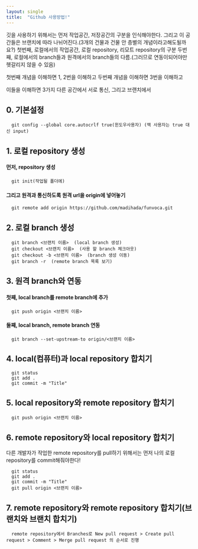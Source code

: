 ```yaml
---
layout: single
title:  "Github 사용방법!"
---
```


깃을 사용하기 위해서는 먼저 작업공간, 저장공간의 구분을 인식해야한다. 그리고 이 공간들은 브랜치에 따라 나뉘어진다.(3개의 건물과 건물 안 층별의 개념이라고해도될까요?)
첫번째, 로컬에서의 작업공간, 로컬 repository, 리모트 repository의 구분
두번째, 로컬에서의 branch들과 원격에서의 branch들의 다름.(그러므로 연동이되어야만 헷갈리지 않을 수 있음)

첫번째 개념을 이해하면 1, 2번을 이해하고
두번째 개념을 이해하면 3번을 이해하고

이들을 이해하면 3가지 다른 공간에서 서로 통신, 그리고 브랜치에서 

## 0. 기본설정
```
  git config --global core.autocrlf true(윈도우사용자) (맥 사용자는 true 대신 input)
```



## 1. 로컬 repository 생성
#### 먼저, repository 생성
```
  git init(작업될 폴더에)
```
#### 그리고 원격과 통신하도록 원격 url을 origin에 넣어놓기
```
  git remote add origin https://github.com/madihada/funvoca.git
```



## 2. 로컬 branch 생성
```
  git branch <브랜치 이름>  (local branch 생성)
  git checkout <브랜치 이름>  (사용 할 branch 체크아웃)
  git checkout -b <브랜치 이름>  (branch 생성 이동)
  git branch -r  (remote branch 목록 보기)

```



## 3. 원격 branch와 연동

#### 첫째, local branch를 remote branch에 추가
```
  git push origin <브랜치 이름> 
```
#### 둘째, local branch, remote branch 연동
```
  git branch --set-upstream-to origin/<브랜치 이름> 
```  



## 4. local(컴퓨터)과 local repository 합치기
```
  git status
  git add .
  git commit -m "Title"
```  



## 5. local repository와 remote repository 합치기
```
  git push origin <브랜치 이름> 
```  



## 6. remote repository와 local repository 합치기
다른 개발자가 작업한 remote repository를 pull하기 위해서는 먼저 나의 로컬 repository를 commit해줘야한다!
```
  git status
  git add .
  git commit -m "Title"
  git pull origin <브랜치 이름> 
```  



## 7. remote repository와 remote repository 합치기(브랜치와 브랜치 합치기)
```
  remote repository에서 Branches로 New pull request > Create pull request > Comment > Merge pull request 의 순서로 진행
```  


